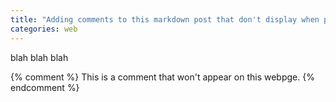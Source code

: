 ```yaml
---
title: "Adding comments to this markdown post that don't display when published as a webpage"
categories: web
---
```


blah blah blah

{% comment %}
This is a comment that won't appear on this webpge.
{% endcomment %}


